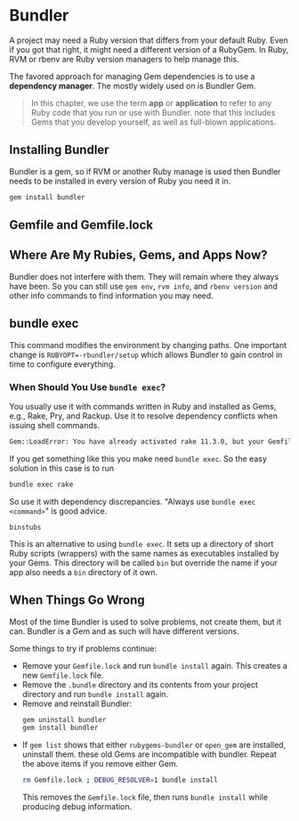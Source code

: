# Bundler
A project may need a Ruby version that differs from your default Ruby. Even if you got that right, it might need a different version of a RubyGem. In Ruby, RVM or rbenv are Ruby version managers to help manage this.

The favored approach for managing Gem dependencies is to use a __dependency manager__. The mostly widely used on is Bundler Gem.

> In this chapter, we use the term __app__ or __application__ to refer to any Ruby code that you run or use with Bundler. note that this includes Gems that you develop yourself, as well as full-blown applications.

## Installing Bundler
Bundler is a gem, so if RVM or another Ruby manage is used then Bundler needs to be installed in every version of Ruby you need it in.
```bash
gem install bundler
```

## Gemfile and Gemfile.lock

## Where Are My Rubies, Gems, and Apps Now?
Bundler does not interfere with them. They will remain where they always have been. So you can still use `gem env`, `rvm info`, and `rbenv version` and other info commands to find information you may need.

## bundle exec

This command modifies the environment by changing paths. One important change is `RUBYOPT=-rbundler/setup` which allows Bundler to gain control in time to configure everything.

### When Should You Use `bundle exec`?
You usually use it with commands written in Ruby and installed as Gems, e.g., Rake, Pry, and Rackup. Use it to resolve dependency conflicts when issuing shell commands.
```bash
Gem::LoadError: You have already activated rake 11.3.0, but your Gemfile requires rake 10.4.2. Prepending `bundle exec` to your command may solve this.
```
If you get something like this you make need `bundle exec`.
So the easy solution in this case is to run
```bash
bundle exec rake
```
So use it with dependency discrepancies. "Always use `bundle exec <command>`" is good advice. 

`binstubs`

This is an alternative to using `bundle exec`. It sets up a directory of short Ruby scripts (wrappers) with the same names as executables installed by your Gems. This directory will be called `bin` but override the name if your app also needs a `bin` directory of it own.

## When Things Go Wrong
Most of the time Bundler is used to solve problems, not create them, but it can. Bundler is a Gem and as such will have different versions. 

Some things to try if problems continue:
* Remove your `Gemfile.lock` and run `bundle install` again. This creates a new `Gemfile.lock` file.
* Remove the `.bundle` directory and its contents from your project directory and run `bundle install` again.
* Remove and reinstall Bundler:
  ```bash
  gem uninstall bundler
  gem install bundler
  ```
* If `gem list` shows that either `rubygems-bundler` or `open_gem` are installed, uninstall them. these old Gems are incompatible with bundler. Repeat the above items if you remove either Gem.
  ```bash
  rm Gemfile.lock ; DEBUG_RESOLVER=1 bundle install
  ```
  This removes the `Gemfile.lock` file, then runs `bundle install` while producing debug information. 